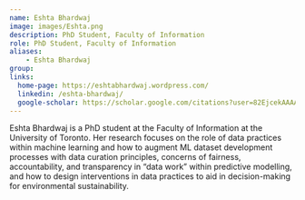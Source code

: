 ```yaml
---
name: Eshta Bhardwaj
image: images/Eshta.png
description: PhD Student, Faculty of Information
role: PhD Student, Faculty of Information
aliases: 
	- Eshta Bhardwaj
group: 
links:
  home-page: https://eshtabhardwaj.wordpress.com/
  linkedin: /eshta-bhardwaj/
  google-scholar: https://scholar.google.com/citations?user=82EjcekAAAAJ&hl=en
---
```


Eshta Bhardwaj is a PhD student at the Faculty of Information at the University of Toronto. Her research focuses on the role of data practices within machine learning and how to augment ML dataset development processes with data curation principles, concerns of fairness, accountability, and transparency in “data work” within predictive modelling, and how to design interventions in data practices to aid in decision-making for environmental sustainability.
